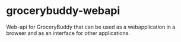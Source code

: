 grocerybuddy-webapi
===================

Web-api for GroceryBuddy that can be used as a webapplication in a browser and as an interface for other applications.
